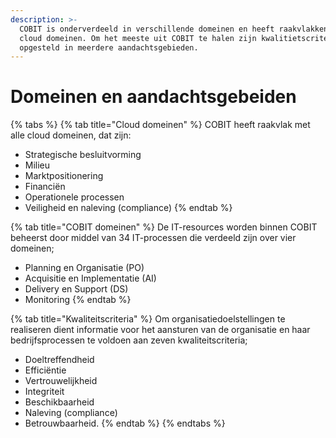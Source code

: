 ```yaml
---
description: >-
  COBIT is onderverdeeld in verschillende domeinen en heeft raakvlakken met alle
  cloud domeinen. Om het meeste uit COBIT te halen zijn kwalitietscriteria
  opgesteld in meerdere aandachtsgebieden.
---
```


# Domeinen en aandachtsgebeiden

{% tabs %}
{% tab title="Cloud domeinen" %}
COBIT heeft raakvlak met alle cloud domeinen, dat zijn:

* Strategische besluitvorming
* Milieu
* Marktpositionering
* Financiën
* Operationele processen
* Veiligheid en naleving \(compliance\)
{% endtab %}

{% tab title="COBIT domeinen" %}
De IT-resources worden binnen COBIT beheerst door middel van 34 IT-processen die verdeeld zijn over vier domeinen;

* Planning en Organisatie \(PO\)
* Acquisitie en Implementatie \(AI\)
* Delivery en Support \(DS\)
* Monitoring
{% endtab %}

{% tab title="Kwaliteitscriteria" %}
Om organisatiedoelstellingen te realiseren dient informatie voor het aansturen van de organisatie en haar bedrijfsprocessen te voldoen aan zeven kwaliteitscriteria;

* Doeltreffendheid
* Efficiëntie
* Vertrouwelijkheid
* Integriteit
* Beschikbaarheid
* Naleving \(compliance\)
* Betrouwbaarheid.
{% endtab %}
{% endtabs %}

